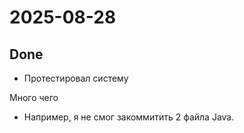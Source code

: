 # 2025-08-28

## Done

- Протестировал систему

Много чего
- Например, я не смог закоммитить 2 файла Java.

